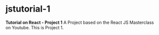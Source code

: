 # jstutorial-1

**Tutorial on React - Project 1**
A Project based on the React JS Masterclass on Youtube. This is Project 1.

